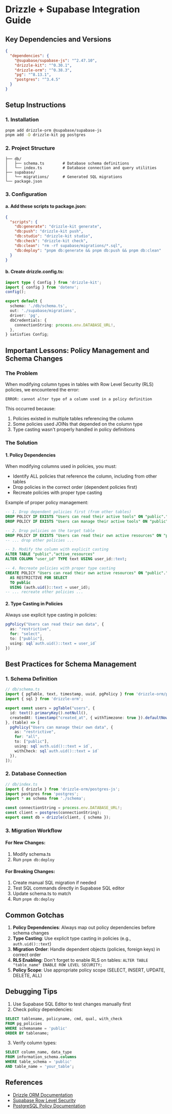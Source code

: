 # Drizzle + Supabase Integration Guide

## Key Dependencies and Versions
```json
{
  "dependencies": {
    "@supabase/supabase-js": "^2.47.10",
    "drizzle-kit": "^0.30.1",
    "drizzle-orm": "^0.38.3",
    "pg": "^8.13.1",
    "postgres": "^3.4.5"
  }
}
```

## Setup Instructions

### 1. Installation
```bash
pnpm add drizzle-orm @supabase/supabase-js
pnpm add -D drizzle-kit pg postgres
```

### 2. Project Structure
```
├── db/
│   ├── schema.ts        # Database schema definitions
│   └── index.ts         # Database connection and query utilities
├── supabase/
│   └── migrations/      # Generated SQL migrations
└── package.json
```

### 3. Configuration

#### a. Add these scripts to package.json:
```json
{
  "scripts": {
    "db:generate": "drizzle-kit generate",
    "db:push": "drizzle-kit push",
    "db:studio": "drizzle-kit studio",
    "db:check": "drizzle-kit check",
    "db:clean": "rm -rf supabase/migrations/*.sql",
    "db:deploy": "pnpm db:generate && pnpm db:push && pnpm db:clean"
  }
}
```

#### b. Create drizzle.config.ts:
```typescript
import type { Config } from 'drizzle-kit';
import { config } from 'dotenv';
config();

export default {
  schema: './db/schema.ts',
  out: './supabase/migrations',
  driver: 'pg',
  dbCredentials: {
    connectionString: process.env.DATABASE_URL!,
  },
} satisfies Config;
```

## Important Lessons: Policy Management and Schema Changes

### The Problem
When modifying column types in tables with Row Level Security (RLS) policies, we encountered the error:
```
ERROR: cannot alter type of a column used in a policy definition
```

This occurred because:
1. Policies existed in multiple tables referencing the column
2. Some policies used JOINs that depended on the column type
3. Type casting wasn't properly handled in policy definitions

### The Solution

#### 1. Policy Dependencies
When modifying columns used in policies, you must:
- Identify ALL policies that reference the column, including from other tables
- Drop policies in the correct order (dependent policies first)
- Recreate policies with proper type casting

Example of proper policy management:
```sql
-- 1. Drop dependent policies first (from other tables)
DROP POLICY IF EXISTS "Users can read their active tools" ON "public"."active_tools";
DROP POLICY IF EXISTS "Users can manage their active tools" ON "public"."active_tools";

-- 2. Drop policies on the target table
DROP POLICY IF EXISTS "Users can read their own active resources" ON "public"."active_resources";
-- ... drop other policies ...

-- 3. Modify the column with explicit casting
ALTER TABLE "public"."active_resources" 
ALTER COLUMN "user_id" TYPE text USING user_id::text;

-- 4. Recreate policies with proper type casting
CREATE POLICY "Users can read their own active resources" ON "public"."active_resources"
  AS RESTRICTIVE FOR SELECT
  TO public
  USING (auth.uid()::text = user_id);
-- ... recreate other policies ...
```

#### 2. Type Casting in Policies
Always use explicit type casting in policies:
```typescript
pgPolicy("Users can read their own data", {
  as: "restrictive",
  for: "select",
  to: ["public"],
  using: sql`auth.uid()::text = user_id`
})
```

## Best Practices for Schema Management

### 1. Schema Definition
```typescript
// db/schema.ts
import { pgTable, text, timestamp, uuid, pgPolicy } from 'drizzle-orm/pg-core';
import { sql } from 'drizzle-orm';

export const users = pgTable("users", {
  id: text().primaryKey().notNull(),
  createdAt: timestamp("created_at", { withTimezone: true }).defaultNow(),
}, (table) => [
  pgPolicy("Users can manage their own data", {
    as: "restrictive",
    for: "all",
    to: ["public"],
    using: sql`auth.uid()::text = id`,
    withCheck: sql`auth.uid()::text = id`
  }),
]);
```

### 2. Database Connection
```typescript
// db/index.ts
import { drizzle } from 'drizzle-orm/postgres-js';
import postgres from 'postgres';
import * as schema from './schema';

const connectionString = process.env.DATABASE_URL!;
const client = postgres(connectionString);
export const db = drizzle(client, { schema });
```

### 3. Migration Workflow

#### For New Changes:
1. Modify schema.ts
2. Run `pnpm db:deploy`

#### For Breaking Changes:
1. Create manual SQL migration if needed
2. Test SQL commands directly in Supabase SQL editor
3. Update schema.ts to match
4. Run `pnpm db:deploy`

## Common Gotchas

1. **Policy Dependencies**: Always map out policy dependencies before schema changes
2. **Type Casting**: Use explicit type casting in policies (e.g., `auth.uid()::text`)
3. **Migration Order**: Handle dependent objects (policies, foreign keys) in correct order
4. **RLS Enabling**: Don't forget to enable RLS on tables: `ALTER TABLE "table_name" ENABLE ROW LEVEL SECURITY;`
5. **Policy Scope**: Use appropriate policy scope (SELECT, INSERT, UPDATE, DELETE, ALL)

## Debugging Tips

1. Use Supabase SQL Editor to test changes manually first
2. Check policy dependencies:
```sql
SELECT tablename, policyname, cmd, qual, with_check 
FROM pg_policies 
WHERE schemaname = 'public'
ORDER BY tablename;
```

3. Verify column types:
```sql
SELECT column_name, data_type 
FROM information_schema.columns 
WHERE table_schema = 'public' 
AND table_name = 'your_table';
```

## References

- [Drizzle ORM Documentation](https://orm.drizzle.team)
- [Supabase Row Level Security](https://supabase.com/docs/guides/auth/row-level-security)
- [PostgreSQL Policy Documentation](https://www.postgresql.org/docs/current/ddl-rowsecurity.html)
